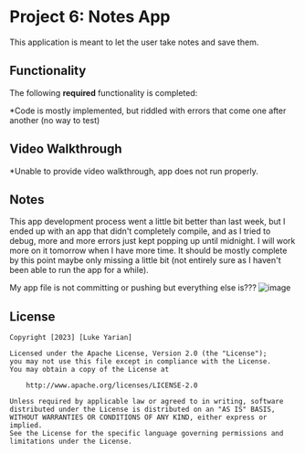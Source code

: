 # Project 6: Notes App

This application is meant to let the user take notes and save them.

## Functionality 

The following **required** functionality is completed:

*Code is mostly implemented, but riddled with errors that come one after another (no way to test)

## Video Walkthrough

*Unable to provide video walkthrough, app does not run properly.

## Notes

This app development process went a little bit better than last week, but I ended up with an app that didn't completely compile, and as I tried to debug, more and more errors just kept popping up until midnight. I will work more on it tomorrow when I have more time.
It should be mostly complete by this point maybe only missing a little bit (not entirely sure as I haven't been able to run the app for a while).

My app file is not committing or pushing but everything else is???
![image](https://github.com/lukeyarian/Project6/assets/70252777/66a8a547-17ba-4b2c-9a58-3e2ab3b2dc6c)



## License

    Copyright [2023] [Luke Yarian]

    Licensed under the Apache License, Version 2.0 (the "License");
    you may not use this file except in compliance with the License.
    You may obtain a copy of the License at

        http://www.apache.org/licenses/LICENSE-2.0

    Unless required by applicable law or agreed to in writing, software
    distributed under the License is distributed on an "AS IS" BASIS,
    WITHOUT WARRANTIES OR CONDITIONS OF ANY KIND, either express or implied.
    See the License for the specific language governing permissions and
    limitations under the License.
